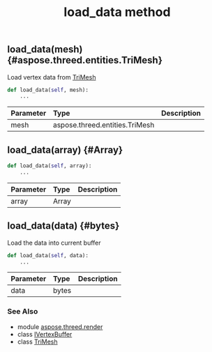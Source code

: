 ﻿---
title: load_data method
second_title: Aspose.3D for Python via .NET API References
description: 
type: docs
weight: 20
url: /python-net/aspose.threed.render/ivertexbuffer/load_data/
is_root: false
---

## load_data(mesh) {#aspose.threed.entities.TriMesh}

Load vertex data from [TriMesh](/3d/python-net/aspose.threed.entities/trimesh)



```python
def load_data(self, mesh):
    ...
```


| Parameter | Type | Description |
| :- | :- | :- |
| mesh | aspose.threed.entities.TriMesh |  |


## load_data(array) {#Array}





```python
def load_data(self, array):
    ...
```


| Parameter | Type | Description |
| :- | :- | :- |
| array | Array |  |


## load_data(data) {#bytes}

Load the data into current buffer



```python
def load_data(self, data):
    ...
```


| Parameter | Type | Description |
| :- | :- | :- |
| data | bytes |  |



### See Also
* module [aspose.threed.render](../../)
* class [IVertexBuffer](/3d/python-net/aspose.threed.render/ivertexbuffer)
* class [TriMesh](/3d/python-net/aspose.threed.entities/trimesh)
